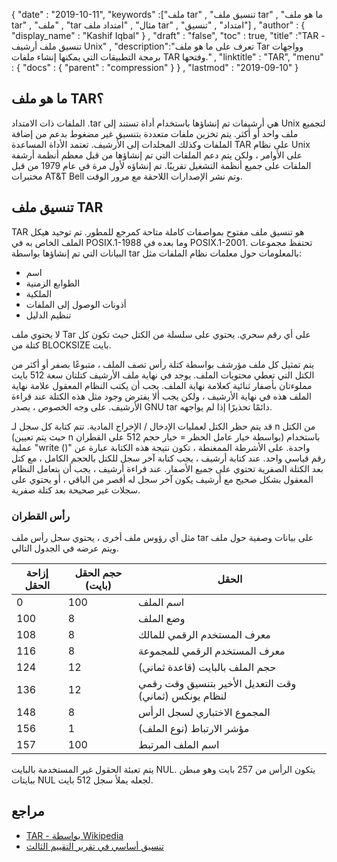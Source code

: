{
  "date" : "2019-10-11",
  "keywords" :["ملف tar" , "تنسيق ملف tar" , "ما هو ملف tar" , "ملف" , "tar مثال" , "امتداد ملف tar" , "امتداد" , "تنسيق"] ,
  "author" : {
    "display_name" : "Kashif Iqbal"
} ,
  "draft" : "false",
  "toc" : true,
  "title" :"TAR - تنسيق ملف أرشيف Unix" ,
  "description":"تعرف على ما هو ملف Tar وواجهات برمجة التطبيقات التي يمكنها إنشاء ملفات TAR وفتحها." ,
  "linktitle" : "TAR",
  "menu" : {
    "docs" : {
      "parent" : "compression"
}
} ,
  "lastmod" : "2019-09-10"
}

## ما هو ملف TAR؟

الملفات ذات الامتداد .tar هي أرشيفات تم إنشاؤها باستخدام أداة تستند إلى Unix لتجميع ملف واحد أو أكثر. يتم تخزين ملفات متعددة بتنسيق غير مضغوط بدعم من إضافة الملفات وكذلك المجلدات إلى الأرشيف. تعتمد الأداة المساعدة TAR على نظام Unix على الأوامر ، ولكن يتم دعم الملفات التي تم إنشاؤها من قبل معظم أنظمة أرشفة الملفات على جميع أنظمة التشغيل تقريبًا. تم إنشاؤه لأول مرة في عام 1979 من قبل مختبرات AT&T Bell وتم نشر الإصدارات اللاحقة مع مرور الوقت.

## تنسيق ملف TAR

TAR هو تنسيق ملف مفتوح بمواصفات كاملة متاحة كمرجع للمطور. تم توحيد هيكل الملف الخاص به في POSIX.1-1988 وما بعده في POSIX.1-2001. تحتفظ مجموعات البيانات التي تم إنشاؤها بواسطة tar بالمعلومات حول معلمات نظام الملفات مثل:

* اسم
* الطوابع الزمنية
* الملكية
* أذونات الوصول إلى الملفات
* تنظيم الدليل

لا يحتوي ملف Tar على أي رقم سحري. يحتوي على سلسلة من الكتل حيث تكون كل كتلة من BLOCKSIZE بايت.

يتم تمثيل كل ملف مؤرشف بواسطة كتلة رأس تصف الملف ، متبوعًا بصفر أو أكثر من الكتل التي تعطي محتويات الملف. يوجد في نهاية ملف الأرشيف كتلتان سعة 512 بايت مملوءتان بأصفار ثنائية كعلامة نهاية الملف. يجب أن يكتب النظام المعقول علامة نهاية الملف هذه في نهاية الأرشيف ، ولكن يجب ألا يفترض وجود مثل هذه الكتلة عند قراءة الأرشيف. على وجه الخصوص ، يصدر GNU tar دائمًا تحذيرًا إذا لم يواجهه.

قد يتم حظر الكتل لعمليات الإدخال / الإخراج المادية. تتم كتابة كل سجل لـ n من الكتل (حيث يتم تعيين n بواسطة خيار عامل الحظر = خيار حجم 512 على القطران) باستخدام عملية "write ()" واحدة. على الأشرطة الممغنطة ، تكون نتيجة هذه الكتابة عبارة عن رقم قياسي واحد. عند كتابة أرشيف ، يجب كتابة آخر سجل للكتل بالحجم الكامل ، مع كتل بعد الكتلة الصفرية تحتوي على جميع الأصفار. عند قراءة أرشيف ، يجب أن يتعامل النظام المعقول بشكل صحيح مع أرشيف يكون آخر سجل له أقصر من الباقي ، أو يحتوي على سجلات غير صحيحة بعد كتلة صفرية.

### رأس القطران

مثل أي رؤوس ملف أخرى ، يحتوي سجل رأس ملف tar على بيانات وصفية حول ملف ويتم عرضه في الجدول التالي.


| إزاحة الحقل | حجم الحقل (بايت) | الحقل
---|---|---|
| 0 | 100 | اسم الملف
| 100 | 8 | وضع الملف
| 108 | 8 | معرف المستخدم الرقمي للمالك
| 116 | 8 | معرف المستخدم الرقمي للمجموعة
| 124 | 12 | حجم الملف بالبايت (قاعدة ثماني)
| 136 | 12 | وقت التعديل الأخير بتنسيق وقت رقمي لنظام يونكس (ثماني)
| 148 | 8 | المجموع الاختباري لسجل الرأس
| 156 | 1 | مؤشر الارتباط (نوع الملف)
| 157 | 100 | اسم الملف المرتبط

يتم تعبئة الحقول غير المستخدمة بالبايت NUL. يتكون الرأس من 257 بايت وهو مبطن ببايتات NUL لجعله يملأ سجل 512 بايت.

## مراجع ##

* [TAR - بواسطة Wikipedia](https://en.wikipedia.org/wiki/Tar_ (الحوسبة))
* [تنسيق أساسي في تقرير التقييم الثالث](https://www.gnu.org/software/tar/manual/html_node/Standard.html)

